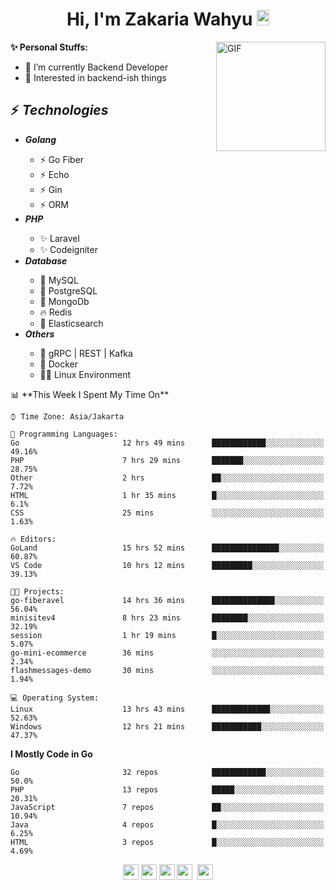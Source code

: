 <h1 align="center">Hi, I'm Zakaria Wahyu <img src="https://github.com/TheDudeThatCode/TheDudeThatCode/blob/master/Assets/Hi.gif" width="20px" height="25px"></h1>

<img align="right" alt="GIF" height="175px" src="https://www.nayakapratama.co.id/wp-content/uploads/2019/07/Website-Maintenance.gif" />

**✨ Personal Stuffs:**
- 🔭 I’m currently Backend Developer
- 🌱 Interested in backend-ish things

<h2>⚡ <i>Technologies</i></h2>
<ul>
<li><strong><i>Golang</i></strong></li>
  <ul>
    <li>⚡ Go Fiber</li>
    <li>⚡ Echo</li>
    <li>⚡ Gin</li>
    <li>⚡ ORM</li>
  </ul>
<li><strong><i>PHP</i></strong></li>
  <ul>
    <li>✨ Laravel</li>
    <li>✨ Codeigniter</li>
  </ul>
<li><strong><i>Database</i></strong></li>
  <ul>
    <li>🐬 MySQL</li>
    <li>🐘 PostgreSQL</li>
    <li>🍃 MongoDb</li>
    <li>🔥 Redis</li>
    <li>🔎 Elasticsearch</li>
  </ul>
  <li><strong><i>Others</i></strong></li>
  <ul>
    <li>💫 gRPC | REST | Kafka</li>
    <li>🐳 Docker</li>
    <li>👨‍💻 Linux Environment</li>
  </ul>
</ul>
<!--START_SECTION:waka-->
📊 **This Week I Spent My Time On** 

```text
⌚︎ Time Zone: Asia/Jakarta

💬 Programming Languages: 
Go                       12 hrs 49 mins      ████████████░░░░░░░░░░░░░   49.16% 
PHP                      7 hrs 29 mins       ███████░░░░░░░░░░░░░░░░░░   28.75% 
Other                    2 hrs               ██░░░░░░░░░░░░░░░░░░░░░░░   7.72% 
HTML                     1 hr 35 mins        █░░░░░░░░░░░░░░░░░░░░░░░░   6.1% 
CSS                      25 mins             ░░░░░░░░░░░░░░░░░░░░░░░░░   1.63%

🔥 Editors: 
GoLand                   15 hrs 52 mins      ███████████████░░░░░░░░░░   60.87% 
VS Code                  10 hrs 12 mins      █████████░░░░░░░░░░░░░░░░   39.13%

🐱‍💻 Projects: 
go-fiberavel             14 hrs 36 mins      ██████████████░░░░░░░░░░░   56.04% 
minisitev4               8 hrs 23 mins       ████████░░░░░░░░░░░░░░░░░   32.19% 
session                  1 hr 19 mins        █░░░░░░░░░░░░░░░░░░░░░░░░   5.07% 
go-mini-ecommerce        36 mins             ░░░░░░░░░░░░░░░░░░░░░░░░░   2.34% 
flashmessages-demo       30 mins             ░░░░░░░░░░░░░░░░░░░░░░░░░   1.94%

💻 Operating System: 
Linux                    13 hrs 43 mins      █████████████░░░░░░░░░░░░   52.63% 
Windows                  12 hrs 21 mins      ███████████░░░░░░░░░░░░░░   47.37%

```

**I Mostly Code in Go** 

```text
Go                       32 repos            ████████████░░░░░░░░░░░░░   50.0% 
PHP                      13 repos            █████░░░░░░░░░░░░░░░░░░░░   20.31% 
JavaScript               7 repos             ██░░░░░░░░░░░░░░░░░░░░░░░   10.94% 
Java                     4 repos             █░░░░░░░░░░░░░░░░░░░░░░░░   6.25% 
HTML                     3 repos             █░░░░░░░░░░░░░░░░░░░░░░░░   4.69%

```



<!--END_SECTION:waka-->

<p align="center">
<a href="https://www.linkedin.com/in/zakariawahyu" target="_blank"><img src="https://img.shields.io/badge/linkedin-%230077B5.svg?&style=for-the-badge&logo=linkedin&logoColor=white" height=25></a>
<a href="https://medium.com/@zakariawahyu" target="_blank"><img src="https://img.shields.io/badge/Medium-12100E?style=for-the-badge&logo=medium&logoColor=white" height=25></a>
<a href="https://medium.com/@zakariawahyu" target="_blank"><img src="https://img.shields.io/badge/Portfolio-2300843e?style=for-the-badge&logo=About.me&logoColor=white" height=25></a>
<a href="https://www.twitter.com/_zakariawahyu" target="_blank"><img src="https://img.shields.io/badge/twitter-%231DA1F2.svg?&style=for-the-badge&logo=twitter&logoColor=white" height=25></a> 
<a href="https://www.instagram.com/_zakariawahyu" target="_blank"><img src="https://img.shields.io/badge/instagram-%23E4405F.svg?&style=for-the-badge&logo=instagram&logoColor=white" height=25></a>
